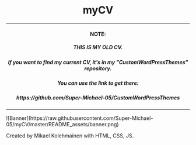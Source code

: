 <h1 align="center">myCV</h1>
<hr size="10" width="100%" color="black">
<h4 align="center">
  NOTE:
</h4>
<h5 align="center">
  THIS IS MY OLD CV.
</h5>
<h5 align="center">
  If you want to find my current CV, it's in my "CustomWordPressThemes" repository.
</h5>
<h5 align="center">
  You can use the link to get there:  
</h5>
<h5 align="center">
  https://github.com/Super-Michael-05/CustomWordPressThemes
</h5>
<hr size="10" width="100%" color="black">
![Banner](https://raw.githubusercontent.com/Super-Michael-05/myCV/master/README_assets/banner.png)


Created by Mikael Kolehmainen with HTML, CSS, JS.
